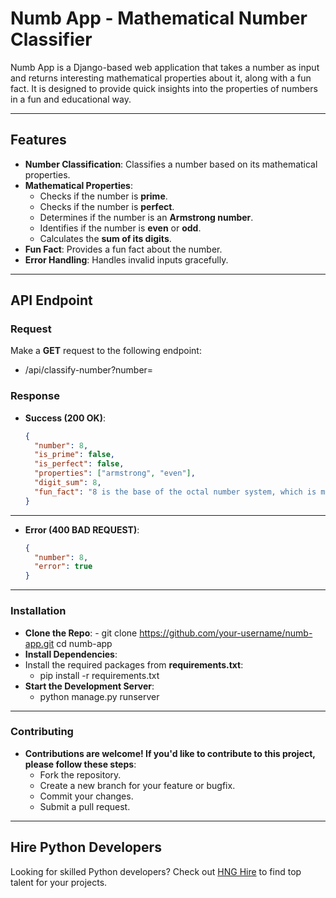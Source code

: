 # Numb App - Mathematical Number Classifier

Numb App is a Django-based web application that takes a number as input and returns interesting mathematical properties about it, along with a fun fact. It is designed to provide quick insights into the properties of numbers in a fun and educational way.

---

## Features

- **Number Classification**: Classifies a number based on its mathematical properties.
- **Mathematical Properties**:
  - Checks if the number is **prime**.
  - Checks if the number is **perfect**.
  - Determines if the number is an **Armstrong number**.
  - Identifies if the number is **even** or **odd**.
  - Calculates the **sum of its digits**.
- **Fun Fact**: Provides a fun fact about the number.
- **Error Handling**: Handles invalid inputs gracefully.

---

## API Endpoint

### Request

Make a **GET** request to the following endpoint:

- /api/classify-number?number=<any valid positive number>

### Response

- **Success (200 OK)**:
  ```json
  {
    "number": 8,
    "is_prime": false,
    "is_perfect": false,
    "properties": ["armstrong", "even"],
    "digit_sum": 8,
    "fun_fact": "8 is the base of the octal number system, which is mostly used with computers."
  }
  ```

---

- **Error (400 BAD REQUEST)**:
  ```json
  {
    "number": 8,
    "error": true
  }
  ```

---

### Installation

- **Clone the Repo**: - git clone https://github.com/your-username/numb-app.git
  cd numb-app
- **Install Dependencies**:
- Install the required packages from **requirements.txt**:
  - pip install -r requirements.txt
- **Start the Development Server**:
  - python manage.py runserver

---

### Contributing

- **Contributions are welcome! If you'd like to contribute to this project, please follow these steps**:
  - Fork the repository.
  - Create a new branch for your feature or bugfix.
  - Commit your changes.
  - Submit a pull request.

---

## Hire Python Developers

Looking for skilled Python developers? Check out [HNG Hire](https://hng.tech/hire/python-developers) to find top talent for your projects.
